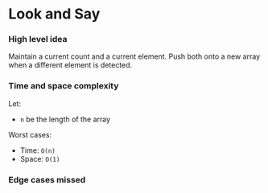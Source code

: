 # Look and Say

### High level idea

Maintain a current count and a current element.  Push both onto a new array when a different element is detected.  

### Time and space complexity

Let: <br>

- `n` be the length of the array<br>

Worst cases: <br>

- Time: `O(n)` <br>
- Space: `O(1)`

### Edge cases missed

